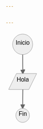 ```yaml
---


---
```


<pre class=" language-mermaid"><svg id="mermaid-svg-TGoiNiGtiWd9QQrz" width="100%" xmlns="http://www.w3.org/2000/svg" xmlns:xlink="http://www.w3.org/1999/xlink" height="248.25" style="max-width: 91px;" viewBox="0 0 91 248.25"><style>#mermaid-svg-TGoiNiGtiWd9QQrz{font-family:"trebuchet ms",verdana,arial,sans-serif;font-size:16px;fill:#000000;}#mermaid-svg-TGoiNiGtiWd9QQrz .error-icon{fill:#552222;}#mermaid-svg-TGoiNiGtiWd9QQrz .error-text{fill:#552222;stroke:#552222;}#mermaid-svg-TGoiNiGtiWd9QQrz .edge-thickness-normal{stroke-width:2px;}#mermaid-svg-TGoiNiGtiWd9QQrz .edge-thickness-thick{stroke-width:3.5px;}#mermaid-svg-TGoiNiGtiWd9QQrz .edge-pattern-solid{stroke-dasharray:0;}#mermaid-svg-TGoiNiGtiWd9QQrz .edge-pattern-dashed{stroke-dasharray:3;}#mermaid-svg-TGoiNiGtiWd9QQrz .edge-pattern-dotted{stroke-dasharray:2;}#mermaid-svg-TGoiNiGtiWd9QQrz .marker{fill:#666;stroke:#666;}#mermaid-svg-TGoiNiGtiWd9QQrz .marker.cross{stroke:#666;}#mermaid-svg-TGoiNiGtiWd9QQrz svg{font-family:"trebuchet ms",verdana,arial,sans-serif;font-size:16px;}#mermaid-svg-TGoiNiGtiWd9QQrz .label{font-family:"trebuchet ms",verdana,arial,sans-serif;color:#000000;}#mermaid-svg-TGoiNiGtiWd9QQrz .cluster-label text{fill:#333;}#mermaid-svg-TGoiNiGtiWd9QQrz .cluster-label span{color:#333;}#mermaid-svg-TGoiNiGtiWd9QQrz .label text,#mermaid-svg-TGoiNiGtiWd9QQrz span{fill:#000000;color:#000000;}#mermaid-svg-TGoiNiGtiWd9QQrz .node rect,#mermaid-svg-TGoiNiGtiWd9QQrz .node circle,#mermaid-svg-TGoiNiGtiWd9QQrz .node ellipse,#mermaid-svg-TGoiNiGtiWd9QQrz .node polygon,#mermaid-svg-TGoiNiGtiWd9QQrz .node path{fill:#eee;stroke:#999;stroke-width:1px;}#mermaid-svg-TGoiNiGtiWd9QQrz .node .label{text-align:center;}#mermaid-svg-TGoiNiGtiWd9QQrz .node.clickable{cursor:pointer;}#mermaid-svg-TGoiNiGtiWd9QQrz .arrowheadPath{fill:#333333;}#mermaid-svg-TGoiNiGtiWd9QQrz .edgePath .path{stroke:#666;stroke-width:1.5px;}#mermaid-svg-TGoiNiGtiWd9QQrz .flowchart-link{stroke:#666;fill:none;}#mermaid-svg-TGoiNiGtiWd9QQrz .edgeLabel{background-color:white;text-align:center;}#mermaid-svg-TGoiNiGtiWd9QQrz .edgeLabel rect{opacity:0.5;background-color:white;fill:white;}#mermaid-svg-TGoiNiGtiWd9QQrz .cluster rect{fill:hsl(210,66.6666666667%,95%);stroke:#26a;stroke-width:1px;}#mermaid-svg-TGoiNiGtiWd9QQrz .cluster text{fill:#333;}#mermaid-svg-TGoiNiGtiWd9QQrz .cluster span{color:#333;}#mermaid-svg-TGoiNiGtiWd9QQrz div.mermaidTooltip{position:absolute;text-align:center;max-width:200px;padding:2px;font-family:"trebuchet ms",verdana,arial,sans-serif;font-size:12px;background:hsl(-160,0%,93.3333333333%);border:1px solid #26a;border-radius:2px;pointer-events:none;z-index:100;}#mermaid-svg-TGoiNiGtiWd9QQrz:root{--mermaid-font-family:"trebuchet ms",verdana,arial,sans-serif;}#mermaid-svg-TGoiNiGtiWd9QQrz flowchart-v2{fill:apa;}</style><g transform="translate(0, 0)"><marker id="flowchart-pointEnd" class="marker flowchart" viewBox="0 0 10 10" refX="9" refY="5" markerUnits="userSpaceOnUse" markerWidth="12" markerHeight="12" orient="auto"><path d="M 0 0 L 10 5 L 0 10 z" class="arrowMarkerPath" style="stroke-width: 1; stroke-dasharray: 1, 0;"></path></marker><marker id="flowchart-pointStart" class="marker flowchart" viewBox="0 0 10 10" refX="0" refY="5" markerUnits="userSpaceOnUse" markerWidth="12" markerHeight="12" orient="auto"><path d="M 0 5 L 10 10 L 10 0 z" class="arrowMarkerPath" style="stroke-width: 1; stroke-dasharray: 1, 0;"></path></marker><marker id="flowchart-circleEnd" class="marker flowchart" viewBox="0 0 10 10" refX="11" refY="5" markerUnits="userSpaceOnUse" markerWidth="11" markerHeight="11" orient="auto"><circle cx="5" cy="5" r="5" class="arrowMarkerPath" style="stroke-width: 1; stroke-dasharray: 1, 0;"></circle></marker><marker id="flowchart-circleStart" class="marker flowchart" viewBox="0 0 10 10" refX="-1" refY="5" markerUnits="userSpaceOnUse" markerWidth="11" markerHeight="11" orient="auto"><circle cx="5" cy="5" r="5" class="arrowMarkerPath" style="stroke-width: 1; stroke-dasharray: 1, 0;"></circle></marker><marker id="flowchart-crossEnd" class="marker cross flowchart" viewBox="0 0 11 11" refX="12" refY="5.2" markerUnits="userSpaceOnUse" markerWidth="11" markerHeight="11" orient="auto"><path d="M 1,1 l 9,9 M 10,1 l -9,9" class="arrowMarkerPath" style="stroke-width: 2; stroke-dasharray: 1, 0;"></path></marker><marker id="flowchart-crossStart" class="marker cross flowchart" viewBox="0 0 11 11" refX="-1" refY="5.2" markerUnits="userSpaceOnUse" markerWidth="11" markerHeight="11" orient="auto"><path d="M 1,1 l 9,9 M 10,1 l -9,9" class="arrowMarkerPath" style="stroke-width: 2; stroke-dasharray: 1, 0;"></path></marker><g class="root"><g class="clusters"></g><g class="edgePaths"><path d="M45.5,61.828125L45.5,65.99479166666667C45.5,70.16145833333333,45.5,78.49479166666667,45.583333333333336,86.91145833333333C45.666666666666664,95.328125,45.833333333333336,103.828125,45.916666666666664,108.078125L46,112.328125" id="L-A-B" class=" edge-thickness-normal edge-pattern-solid flowchart-link LS-A LE-B" style="fill:none;" marker-end="url(#flowchart-pointEnd)"></path><path d="M46,154.046875L45.916666666666664,158.13020833333334C45.833333333333336,162.21354166666666,45.666666666666664,170.38020833333334,45.583333333333336,178.63020833333334C45.5,186.88020833333334,45.5,195.21354166666666,45.5,199.38020833333334L45.5,203.546875" id="L-B-C" class=" edge-thickness-normal edge-pattern-solid flowchart-link LS-B LE-C" style="fill:none;" marker-end="url(#flowchart-pointEnd)"></path></g><g class="edgeLabels"><g class="edgeLabel"><g class="label" transform="translate(0, 0)"><foreignObject width="0" height="0"><div xmlns="http://www.w3.org/1999/xhtml" style="display: inline-block; white-space: nowrap;"><span class="edgeLabel"></span></div></foreignObject></g></g><g class="edgeLabel"><g class="label" transform="translate(0, 0)"><foreignObject width="0" height="0"><div xmlns="http://www.w3.org/1999/xhtml" style="display: inline-block; white-space: nowrap;"><span class="edgeLabel"></span></div></foreignObject></g></g></g><g class="nodes"><g class="node default default" id="flowchart-A-455" transform="translate(45.5, 34.9140625)"><circle style="" rx="0" ry="0" r="26.9140625" width="53.828125" height="41.71875"></circle><g class="label" style="" transform="translate(-19.4140625, -13.359375)"><foreignObject width="38.828125" height="26.71875"><div xmlns="http://www.w3.org/1999/xhtml" style="display: inline-block; white-space: nowrap;"><span class="nodeLabel">Inicio</span></div></foreignObject></g></g><g class="node default default" id="flowchart-B-456" transform="translate(45.5, 132.6875)"><polygon points="-13.90625,0 40.234375,0 61.09375,-41.71875 6.953125,-41.71875" class="label-container" transform="translate(-23.59375,20.859375)" style=""></polygon><g class="label" style="" transform="translate(-16.09375, -13.359375)"><foreignObject width="32.1875" height="26.71875"><div xmlns="http://www.w3.org/1999/xhtml" style="display: inline-block; white-space: nowrap;"><span class="nodeLabel">Hola</span></div></foreignObject></g></g><g class="node default default" id="flowchart-C-457" transform="translate(45.5, 221.8984375)"><circle style="" rx="0" ry="0" r="18.3515625" width="36.703125" height="41.71875"></circle><g class="label" style="" transform="translate(-10.8515625, -13.359375)"><foreignObject width="21.703125" height="26.71875"><div xmlns="http://www.w3.org/1999/xhtml" style="display: inline-block; white-space: nowrap;"><span class="nodeLabel">Fin</span></div></foreignObject></g></g></g></g></g></svg></pre>

